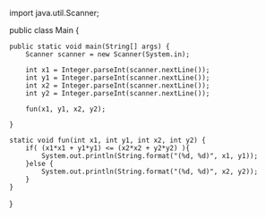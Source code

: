 import java.util.Scanner;

public class Main {

    public static void main(String[] args) {
        Scanner scanner = new Scanner(System.in);

        int x1 = Integer.parseInt(scanner.nextLine());
        int y1 = Integer.parseInt(scanner.nextLine());
        int x2 = Integer.parseInt(scanner.nextLine());
        int y2 = Integer.parseInt(scanner.nextLine());

        fun(x1, y1, x2, y2);

    }

    static void fun(int x1, int y1, int x2, int y2) {
        if( (x1*x1 + y1*y1) <= (x2*x2 + y2*y2) ){
            System.out.println(String.format("(%d, %d)", x1, y1));
        }else {
            System.out.println(String.format("(%d, %d)", x2, y2));
        }
    }
}



